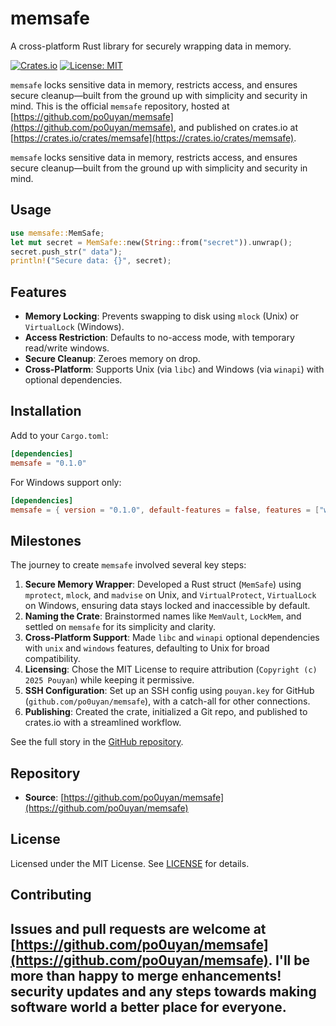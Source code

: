 
# memsafe
A cross-platform Rust library for securely wrapping data in memory.

[![Crates.io](https://img.shields.io/crates/v/memsafe.svg)](https://crates.io/crates/memsafe)
[![License: MIT](https://img.shields.io/badge/License-MIT-yellow.svg)](https://opensource.org/licenses/MIT)

`memsafe` locks sensitive data in memory, restricts access, and ensures secure cleanup—built from the ground up with simplicity and security in mind. This is the official `memsafe` repository, hosted at [https://github.com/po0uyan/memsafe](https://github.com/po0uyan/memsafe), and published on crates.io at [https://crates.io/crates/memsafe](https://crates.io/crates/memsafe).

`memsafe` locks sensitive data in memory, restricts access, and ensures secure cleanup—built from the ground up with simplicity and security in mind.

## Usage
```rust
use memsafe::MemSafe;
let mut secret = MemSafe::new(String::from("secret")).unwrap();
secret.push_str(" data");
println!("Secure data: {}", secret);
```
## Features
- **Memory Locking**: Prevents swapping to disk using `mlock` (Unix) or `VirtualLock` (Windows).
- **Access Restriction**: Defaults to no-access mode, with temporary read/write windows.
- **Secure Cleanup**: Zeroes memory on drop.
- **Cross-Platform**: Supports Unix (via `libc`) and Windows (via `winapi`) with optional dependencies.

## Installation
Add to your `Cargo.toml`:
```toml
[dependencies]
memsafe = "0.1.0"
```

For Windows support only:
```toml
[dependencies]
memsafe = { version = "0.1.0", default-features = false, features = ["windows"] }
```

## Milestones
The journey to create `memsafe` involved several key steps:
1. **Secure Memory Wrapper**: Developed a Rust struct (`MemSafe`) using `mprotect`, `mlock`, and `madvise` on Unix, and `VirtualProtect`, `VirtualLock` on Windows, ensuring data stays locked and inaccessible by default.
2. **Naming the Crate**: Brainstormed names like `MemVault`, `LockMem`, and settled on `memsafe` for its simplicity and clarity.
3. **Cross-Platform Support**: Made `libc` and `winapi` optional dependencies with `unix` and `windows` features, defaulting to Unix for broad compatibility.
4. **Licensing**: Chose the MIT License to require attribution (`Copyright (c) 2025 Pouyan`) while keeping it permissive.
5. **SSH Configuration**: Set up an SSH config using `pouyan.key` for GitHub (`github.com/po0uyan/memsafe`), with a catch-all for other connections.
6. **Publishing**: Created the crate, initialized a Git repo, and published to crates.io with a streamlined workflow.

See the full story in the [GitHub repository](https://github.com/po0uyan/memsafe).

## Repository
- **Source**: [https://github.com/po0uyan/memsafe](https://github.com/po0uyan/memsafe)

## License
Licensed under the MIT License. See [LICENSE](LICENSE) for details.

## Contributing
Issues and pull requests are welcome at [https://github.com/po0uyan/memsafe](https://github.com/po0uyan/memsafe).
I'll be more than happy to merge enhancements! security updates and any steps towards making software world a better place for everyone.
---

